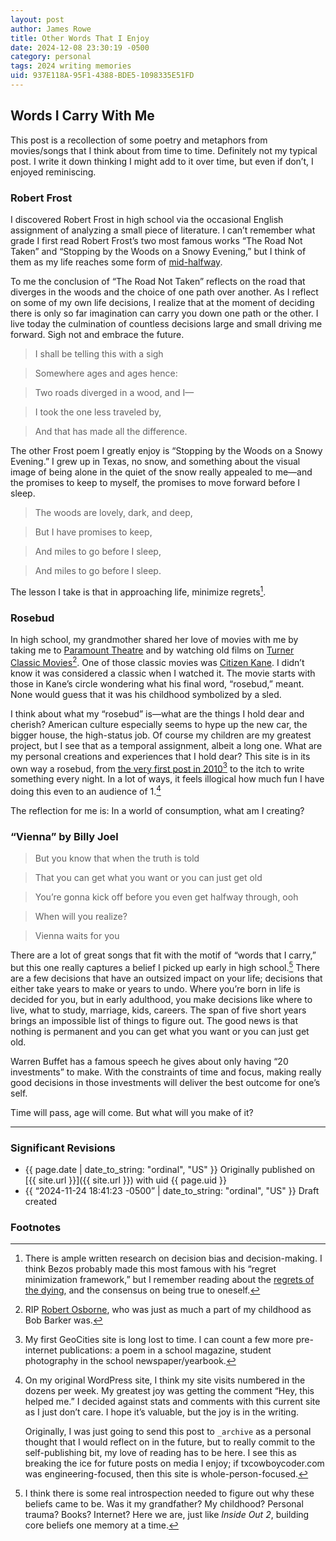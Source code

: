 ```yaml
---
layout: post
author: James Rowe
title: Other Words That I Enjoy
date: 2024-12-08 23:30:19 -0500
category: personal
tags: 2024 writing memories
uid: 937E118A-95F1-4388-BDE5-1098335E51FD
---
```


## Words I Carry With Me

This post is a recollection of some poetry and metaphors from movies/songs that I think about from time to time. Definitely not my typical post. I write it down thinking I might add to it over time, but even if don’t, I enjoyed reminiscing.

### Robert Frost

I discovered Robert Frost in high school via the occasional English assignment of analyzing a small piece of literature. I can’t remember what grade I first read Robert Frost’s two most famous works “The Road Not Taken” and “Stopping by the Woods on a Snowy Evening,” but I think of them as my life reaches some form of [mid-halfway](https://status.jsrowe.com).

To me the conclusion of “The Road Not Taken” reflects on the road that diverges in the woods and the choice of one path over another. As I reflect on some of my own life decisions, I realize that at the moment of deciding there is only so far imagination can carry you down one path or the other. I live today the culmination of countless decisions large and small driving me forward. Sigh not and embrace the future.

> I shall be telling this with a sigh

> Somewhere ages and ages hence:

> Two roads diverged in a wood, and I—

> I took the one less traveled by,

> And that has made all the difference.

The other Frost poem I greatly enjoy is “Stopping by the Woods on a Snowy Evening.” I grew up in Texas, no snow, and something about the visual image of being alone in the quiet of the snow really appealed to me—and the promises to keep to myself, the promises to move forward before I sleep.

> The woods are lovely, dark, and deep,

> But I have promises to keep,

> And miles to go before I sleep,

> And miles to go before I sleep.

The lesson I take is that in approaching life, minimize regrets[^regrets].

### Rosebud

In high school, my grandmother shared her love of movies with me by taking me to [Paramount Theatre](https://www.austintheatre.org) and by watching old films on [Turner Classic Movies](https://www.tcm.com)[^osborne]. One of those classic movies was [Citizen Kane]( https://en.wikipedia.org/wiki/Citizen_Kane). I didn’t know it was considered a classic when I watched it. The movie starts with those in Kane’s circle wondering what his final word, “rosebud,” meant. None would guess that it was his childhood symbolized by a sled. 

I think about what my “rosebud” is—what are the things I hold dear and cherish? American culture especially seems to hype up the new car, the bigger house, the high-status job. Of course my children are my greatest project, but I see that as a temporal assignment, albeit a long one. What are my personal creations and experiences that I hold dear? This site is in its own way a rosebud, from [the very first post in 2010](https://txcowboycoder.wordpress.com/2010/04/07/whats-in-a-name/)[^geocities] to the itch to write something every night. In a lot of ways, it feels illogical how much fun I have doing this even to an audience of 1.[^stats]

The reflection for me is: In a world of consumption, what am I creating?

### “Vienna” by Billy Joel

> But you know that when the truth is told

> That you can get what you want or you can just get old

> You’re gonna kick off before you even get halfway through, ooh

> When will you realize?

> Vienna waits for you

There are a lot of great songs that fit with the motif of “words that I carry,” but this one really captures a belief I picked up early in high school.[^raised] There are a few decisions that have an outsized impact on your life; decisions that either take years to make or years to undo. Where you’re born in life is decided for you, but in early adulthood, you make decisions like where to live, what to study, marriage, kids, careers. The span of five short years brings an impossible list of things to figure out. The good news is that nothing is permanent and you can get what you want or you can just get old. 

Warren Buffet has a famous speech he gives about only having “20 investments” to make. With the constraints of time and focus, making really good decisions in those investments will deliver the best outcome for one’s self. 

Time will pass, age will come. But what will you make of it?

---

### Significant Revisions

- {{ page.date | date_to_string: "ordinal", "US" }} Originally published on [{{ site.url }}]({{ site.url }}) with uid {{ page.uid }}
- {{ “2024-11-24 18:41:23 -0500” | date_to_string: "ordinal", "US" }} Draft created

### Footnotes

[^geocities]: My first GeoCities site is long lost to time. I can count a few more pre-internet publications: a poem in a school magazine, student photography in the school newspaper/yearbook.

[^osborne]: RIP [Robert Osborne](https://en.wikipedia.org/wiki/Robert_Osborne), who was just as much a part of my childhood as Bob Barker was.

[^stats]: On my original WordPress site, I think my site visits numbered in the dozens per week. My greatest joy was getting the comment “Hey, this helped me.” I decided against stats and comments with this current site as I just don’t care. I hope it’s valuable, but the joy is in the writing.

    Originally, I was just going to send this post to `_archive` as a personal thought that I would reflect on in the future, but to really commit to the self-publishing bit, my love of reading has to be here. I see this as breaking the ice for future posts on media I enjoy; if txcowboycoder.com was engineering-focused, then this site is whole-person-focused.

[^raised]: I think there is some real introspection needed to figure out why these beliefs came to be. Was it my grandfather? My childhood? Personal trauma? Books? Internet? Here we are, just like *Inside Out 2*, building core beliefs one memory at a time.

[^regrets]: There is ample written research on decision bias and decision-making. I think Bezos probably made this most famous with his “regret minimization framework,” but I remember reading about the [regrets of the dying](https://bronnieware.com/blog/regrets-of-the-dying/), and the consensus on being true to oneself.